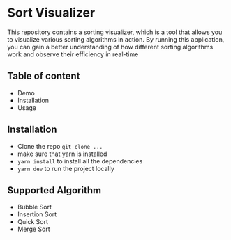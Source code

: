 # Sort Visualizer

This repository contains a sorting visualizer, which is a tool that allows you to visualize various sorting algorithms in action. By running this application, you can gain a better understanding of how different sorting algorithms work and observe their efficiency in real-time

## Table of content

- Demo
- Installation
- Usage

## Installation

- Clone the repo `git clone ...`
- make sure that yarn is installed
- `yarn install` to install all the dependencies
- `yarn dev` to run the project locally

## Supported Algorithm

- Bubble Sort
- Insertion Sort
- Quick Sort
- Merge Sort
